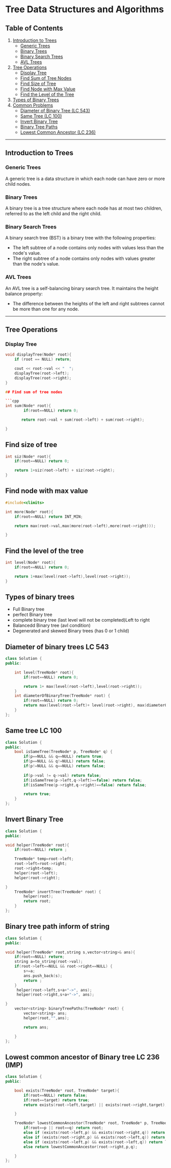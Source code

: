 # Tree Data Structures and Algorithms

## Table of Contents
1. [Introduction to Trees](#introduction-to-trees)
    - [Generic Trees](#generic-trees)
    - [Binary Trees](#binary-trees)
    - [Binary Search Trees](#binary-search-trees)
    - [AVL Trees](#avl-trees)
2. [Tree Operations](#tree-operations)
    - [Display Tree](#display-tree)
    - [Find Sum of Tree Nodes](#find-sum-of-tree-nodes)
    - [Find Size of Tree](#find-size-of-tree)
    - [Find Node with Max Value](#find-node-with-max-value)
    - [Find the Level of the Tree](#find-the-level-of-the-tree)
3. [Types of Binary Trees](#types-of-binary-trees)
4. [Common Problems](#common-problems)
    - [Diameter of Binary Tree (LC 543)](#diameter-of-binary-tree-lc-543)
    - [Same Tree (LC 100)](#same-tree-lc-100)
    - [Invert Binary Tree](#invert-binary-tree)
    - [Binary Tree Paths](#binary-tree-paths)
    - [Lowest Common Ancestor (LC 236)](#lowest-common-ancestor-lc-236)

---

## Introduction to Trees

### Generic Trees
A generic tree is a data structure in which each node can have zero or more child nodes.

### Binary Trees
A binary tree is a tree structure where each node has at most two children, referred to as the left child and the right child.

### Binary Search Trees
A binary search tree (BST) is a binary tree with the following properties:
- The left subtree of a node contains only nodes with values less than the node's value.
- The right subtree of a node contains only nodes with values greater than the node's value.

### AVL Trees
An AVL tree is a self-balancing binary search tree. It maintains the height balance property:
- The difference between the heights of the left and right subtrees cannot be more than one for any node.

---

## Tree Operations

### Display Tree
```cpp
void displayTree(Node* root){
    if (root == NULL) return;

    cout << root->val << "  ";
    displayTree(root->left);
    displayTree(root->right);
}

## Find sum of tree nodes

```cpp
int sum(Node* root){
        if(root==NULL) return 0; 

       return root->val + sum(root->left) + sum(root->right);

}
```

## Find size of tree

```cpp
int siz(Node* root){
    if(root==NULL) return 0;

    return 1+siz(root->left) + siz(root->right);
}

```

## Find node with max value

```cpp
#include<climits>

int more(Node* root){
    if(root==NULL) return INT_MIN;

    return max(root->val,max(more(root->left),more(root->right)));

}
```

## Find the level of the tree

```cpp
int level(Node* root){
    if(root==NULL) return 0;

    return 1+max(level(root->left),level(root->right));
}
```

## Types of binary trees

- Full Binary tree
- perfect Binary tree
- complete binary tree (last level will not be completed)Left to right
- Balancedd Binary tree   (avl condition)
- Degenerated and skewed Binary trees (has 0 or 1 child)

## Diameter of binary trees LC 543

```cpp
class Solution {
public:

    int level(TreeNode* root){
        if(root==NULL) return 0;

        return 1+ max(level(root->left),level(root->right));
    }
    int diameterOfBinaryTree(TreeNode* root) {
        if(root==NULL) return 0;
        return max(level(root->left)+ level(root->right), max(diameterOfBinaryTree(root->left),diameterOfBinaryTree(root->right)));
    }
};
```

## Same tree LC 100

```cpp
class Solution {
public:
    bool isSameTree(TreeNode* p, TreeNode* q) {
        if(p==NULL && q==NULL) return true;
        if(p==NULL && q!=NULL) return false;
        if(p!=NULL && q==NULL) return false;
        
        if(p->val != q->val) return false;
        if(isSameTree(p->left,q->left)==false) return false;
        if(isSameTree(p->right,q->right)==false) return false;

        return true;
    }
};
```

## Invert Binary Tree

```cpp
class Solution {
public:

void helper(TreeNode* root){
    if(root==NULL) return ;

    TreeNode* temp=root->left;
    root->left=root->right;
    root->right=temp;
    helper(root->left);
    helper(root->right);

}
    TreeNode* invertTree(TreeNode* root) {
        helper(root);
        return root;
    }
};
```

## Binary tree path inform of string

```cpp
class Solution {
public:

void helper(TreeNode* root,string s,vector<string>& ans){
    if(root==NULL) return;
    string a=to_string(root->val);
    if(root->left==NULL && root->right==NULL) {
        s+=a;
        ans.push_back(s);
        return ;
    }
     helper(root->left,s+a+"->", ans);
     helper(root->right,s+a+"->", ans);

}
    vector<string> binaryTreePaths(TreeNode* root) {
        vector<string> ans;
        helper(root,"",ans);

        return ans;

    }
};
```

## Lowest common ancestor of Binary tree LC 236 (IMP)

```cpp
class Solution {
public:

    bool exists(TreeNode* root, TreeNode* target){
        if(root==NULL) return false;
        if(root==target) return true;
        return exists(root->left,target) || exists(root->right,target);

    }

    TreeNode* lowestCommonAncestor(TreeNode* root, TreeNode* p, TreeNode* q) {
        if(root==p || root==q) return root;
        else if (exists(root->left,p) && exists(root->right,q)) return root;
        else if (exists(root->right,p) && exists(root->left,q)) return root; 
        else if (exists(root->left,p) && exists(root->left,q)) return lowestCommonAncestor(root->left,p,q);
        else return lowestCommonAncestor(root->right,p,q);      

    }
};
```

